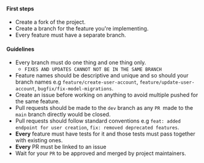 <!-- Guidelines to project contribution -->

#### First steps

- Create a fork of the project.
- Create a branch for the feature you're implementing.
- Every feature must have a separate branch.

#### Guidelines

- Every branch must do one thing and one thing only.
    - `FIXES AND UPDATES CANNOT NOT BE IN THE SAME BRANCH`
- Feature names should be descriptive and unique and so should your branch names e.g `feature/create-user-account`, `feature/update-user-account`, `bugfix/fix-model-migrations`.
- Create an issue before working on anything to avoid multiple pushed for the same feature.
- Pull requests should be made to the `dev` branch as any `PR `made to the `main` branch directly would be closed.
- Pull requests should follow standard conventions e.g `feat: added endpoint for user creation`, `fix: removed deprecated features`.
- **Every** feature must have tests for it and those tests must pass together with existing ones.
- **Every** PR must be linked to an issue
- Wait for your `PR` to be approved and merged by project maintainers.
